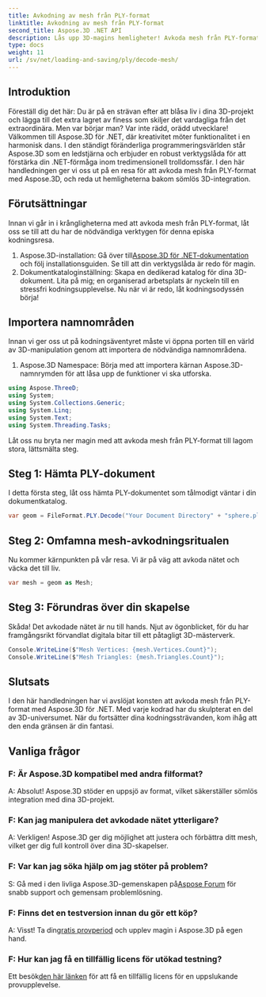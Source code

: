 ```yaml
---
title: Avkodning av mesh från PLY-format
linktitle: Avkodning av mesh från PLY-format
second_title: Aspose.3D .NET API
description: Lås upp 3D-magins hemligheter! Avkoda mesh från PLY-format utan ansträngning med Aspose.3D för .NET. Lyft dina projekt till nya dimensioner.
type: docs
weight: 11
url: /sv/net/loading-and-saving/ply/decode-mesh/
---
```

## Introduktion
Föreställ dig det här: Du är på en strävan efter att blåsa liv i dina 3D-projekt och lägga till det extra lagret av finess som skiljer det vardagliga från det extraordinära. Men var börjar man? Var inte rädd, orädd utvecklare! Välkommen till Aspose.3D för .NET, där kreativitet möter funktionalitet i en harmonisk dans.
I den ständigt föränderliga programmeringsvärlden står Aspose.3D som en ledstjärna och erbjuder en robust verktygslåda för att förstärka din .NET-förmåga inom tredimensionell trolldomssfär. I den här handledningen ger vi oss ut på en resa för att avkoda mesh från PLY-format med Aspose.3D, och reda ut hemligheterna bakom sömlös 3D-integration.
## Förutsättningar
Innan vi går in i krångligheterna med att avkoda mesh från PLY-format, låt oss se till att du har de nödvändiga verktygen för denna episka kodningsresa.
1.  Aspose.3D-installation: Gå över till[Aspose.3D för .NET-dokumentation](https://reference.aspose.com/3d/net/) och följ installationsguiden. Se till att din verktygslåda är redo för magin.
2. Dokumentkataloginställning: Skapa en dedikerad katalog för dina 3D-dokument. Lita på mig; en organiserad arbetsplats är nyckeln till en stressfri kodningsupplevelse.
Nu när vi är redo, låt kodningsodyssén börja!
## Importera namnområden
Innan vi ger oss ut på kodningsäventyret måste vi öppna porten till en värld av 3D-manipulation genom att importera de nödvändiga namnområdena.
1. Aspose.3D Namespace: Börja med att importera kärnan Aspose.3D-namnrymden för att låsa upp de funktioner vi ska utforska.
```csharp
using Aspose.ThreeD;
using System;
using System.Collections.Generic;
using System.Linq;
using System.Text;
using System.Threading.Tasks;
```
Låt oss nu bryta ner magin med att avkoda mesh från PLY-format till lagom stora, lättsmälta steg.
## Steg 1: Hämta PLY-dokument
I detta första steg, låt oss hämta PLY-dokumentet som tålmodigt väntar i din dokumentkatalog.
```csharp
var geom = FileFormat.PLY.Decode("Your Document Directory" + "sphere.ply");
```
## Steg 2: Omfamna mesh-avkodningsritualen
Nu kommer kärnpunkten på vår resa. Vi är på väg att avkoda nätet och väcka det till liv.
```csharp
var mesh = geom as Mesh;
```
## Steg 3: Förundras över din skapelse
Skåda! Det avkodade nätet är nu till hands. Njut av ögonblicket, för du har framgångsrikt förvandlat digitala bitar till ett påtagligt 3D-mästerverk.
```csharp
Console.WriteLine($"Mesh Vertices: {mesh.Vertices.Count}");
Console.WriteLine($"Mesh Triangles: {mesh.Triangles.Count}");
```
## Slutsats
I den här handledningen har vi avslöjat konsten att avkoda mesh från PLY-format med Aspose.3D för .NET. Med varje kodrad har du skulpterat en del av 3D-universumet. När du fortsätter dina kodningssträvanden, kom ihåg att den enda gränsen är din fantasi.

## Vanliga frågor
### F: Är Aspose.3D kompatibel med andra filformat?
A: Absolut! Aspose.3D stöder en uppsjö av format, vilket säkerställer sömlös integration med dina 3D-projekt.
### F: Kan jag manipulera det avkodade nätet ytterligare?
A: Verkligen! Aspose.3D ger dig möjlighet att justera och förbättra ditt mesh, vilket ger dig full kontroll över dina 3D-skapelser.
### F: Var kan jag söka hjälp om jag stöter på problem?
 S: Gå med i den livliga Aspose.3D-gemenskapen på[Aspose Forum](https://forum.aspose.com/c/3d/18) för snabb support och gemensam problemlösning.
### F: Finns det en testversion innan du gör ett köp?
A: Visst! Ta din[gratis provperiod](https://releases.aspose.com/) och upplev magin i Aspose.3D på egen hand.
### F: Hur kan jag få en tillfällig licens för utökad testning?
 Ett besök[den här länken](https://purchase.aspose.com/temporary-license/) för att få en tillfällig licens för en uppslukande provupplevelse.